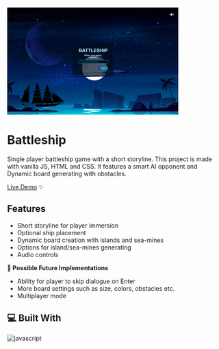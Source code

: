 ![Example Image](/img/battleship.png)

# Battleship
Single player battleship game with a short storyline.
This project is made with vanilla JS, HTML and CSS.
It features a smart AI opponent and Dynamic board generating with obstacles.

[Live Demo](https://nikolamilinkovic.github.io/battleship/) ✨

## Features
- Short storyline for player immersion
- Optional ship placement
- Dynamic board creation with islands and sea-mines
- Options for island/sea-mines generating
- Audio controls

**🧭 Possible Future Implementations**
- Ability for player to skip dialogue on Enter
- More board settings such as size, colors, obstacles etc.
- Multiplayer mode

## 💻 Built With
![javascript](https://skillicons.dev/icons?i=js,html,css&perline=10)

